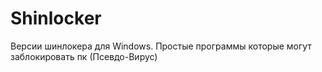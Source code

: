 # Shinlocker
Версии шинлокера для Windows. Простые программы которые могут заблокировать пк (Псевдо-Вирус)
